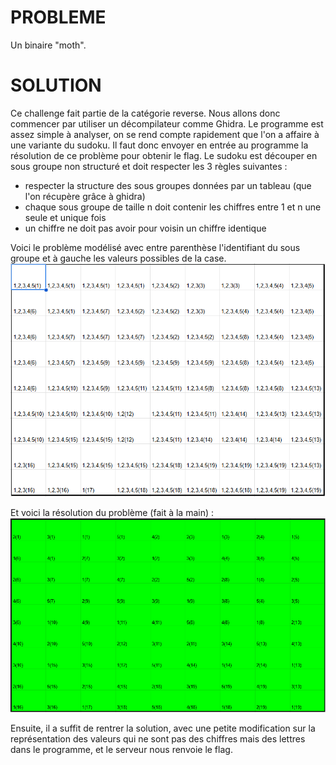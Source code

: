 # PROBLEME
Un binaire "moth".

# SOLUTION
Ce challenge fait partie de la catégorie reverse. Nous allons donc commencer par utiliser un décompilateur comme Ghidra.
Le programme est assez simple à analyser, on se rend compte rapidement que l'on a affaire à une variante du sudoku.
Il faut donc envoyer en entrée au programme la résolution de ce problème pour obtenir le flag.
Le sudoku est découper en sous groupe non structuré et doit respecter les 3 règles suivantes : 
- respecter la structure des sous groupes données par un tableau (que l'on récupère grâce à ghidra)
- chaque sous groupe de taille n doit contenir les chiffres entre 1 et n une seule et unique fois
- un chiffre ne doit pas avoir pour voisin un chiffre identique

Voici le problème modélisé avec entre parenthèse l'identifiant du sous groupe et à gauche les valeurs possibles de la case.
![problem modelized](/moth/problem.png)

Et voici la résolution du problème (fait à la main) :
![problem solved](/moth/problem_solved.png)

Ensuite, il a suffit de rentrer la solution, avec une petite modification sur la représentation des valeurs qui ne sont pas des chiffres mais des lettres dans le programme, et le serveur nous renvoie le flag.